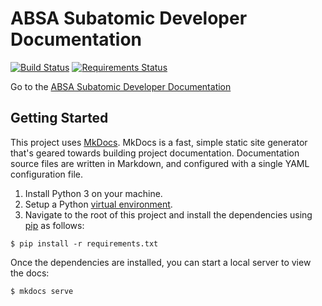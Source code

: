 # ABSA Subatomic Developer Documentation

[![Build Status](https://travis-ci.org/absa-subatomic/subatomic-developer-docs.svg?branch=master)](https://travis-ci.org/absa-subatomic/subatomic-developer-docs)
[![Requirements Status](https://requires.io/github/absa-subatomic/subatomic-developer-docs/requirements.svg?branch=gh-pages)](https://requires.io/github/absa-subatomic/subatomic-developer-docs/requirements/?branch=gh-pages)

Go to the [ABSA Subatomic Developer Documentation][live] 


## Getting Started

This project uses [MkDocs][]. MkDocs is a fast, simple static site generator that's geared towards building project documentation. Documentation source files are written in Markdown, and configured with a single YAML configuration file.

1. Install Python 3 on your machine.
2. Setup a Python [virtual environment][venv].
3. Navigate to the root of this project and install the dependencies using [pip][] as follows:

```
$ pip install -r requirements.txt
```

Once the dependencies are installed, you can start a local server to view the
docs: 

```
$ mkdocs serve
```

[live]: http://subatomicdev.bison.ninja
[MkDocs]: http://www.mkdocs.org/
[Markdown]: https://daringfireball.net/projects/markdown/syntax
[venv]: https://virtualenv.pypa.io/en/stable/
[pip]: https://pip.pypa.io/en/stable/installing/